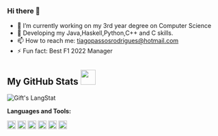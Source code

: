 ### Hi there 👋


- 🔭 I’m currently working on my 3rd year degree on Computer Science
- 🌱 Developing my Java,Haskell,Python,C++ and C skills.
- 📫 How to reach me: tiagopassosrodrigues@hotmail.com
- ⚡ Fun fact: Best F1 2022 Manager 

 <!-- GitHub section -->

 ##  My GitHub Stats <img src = "https://i.pinimg.com/originals/65/c4/f4/65c4f452571be1261e9c623f7da488ac.gif" width = 35px> 
 
 <div>
   <img align="center" src="https://github-readme-streak-stats.herokuapp.com/?user=TiagoPR" alt="Gift's LangStat" />
</div>

<!-- GitHub section: END -->

**Languages and Tools:**

<code><img height="20" src="https://external-content.duckduckgo.com/iu/?u=https%3A%2F%2Fraw.githubusercontent.com%2Fpittsburgh-haskell%2Fpittsburgh-haskell-logo%2Fmaster%2Fpittsburgh-haskell-256.png&f=1&nofb=1"></code>
<code><img height="20" src="https://external-content.duckduckgo.com/iu/?u=https%3A%2F%2Flogos-download.com%2Fwp-content%2Fuploads%2F2016%2F10%2FJava_logo_icon.png&f=1&nofb=1"></code>
<code><img height="20" src="https://external-content.duckduckgo.com/iu/?u=https%3A%2F%2Fupload.wikimedia.org%2Fwikipedia%2Fcommons%2Fthumb%2Fc%2Fc3%2FPython-logo-notext.svg%2F1200px-Python-logo-notext.svg.png&f=1&nofb=1"></code>
<code><img height="20" src="https://imgs.search.brave.com/goqz4As4Xp9lkCpq58bBeSMeuTaPvU3nqE3pZtqTdww/rs:fit:728:724:1/g:ce/aHR0cHM6Ly9pLnBp/bmltZy5jb20vb3Jp/Z2luYWxzL2EyL2Rj/LzMyL2EyZGMzMjQ5/MzY0NDQ5YTQ5ZjAx/YTYyNzVkMjc3Yjhj/LmpwZw"></code>
<code><img height="20" src="https://imgs.search.brave.com/JtIBuxNu1Ir7qaRNhpPaOasyFecg_5OY8Rvl8N--z8M/rs:fit:820:945:1/g:ce/aHR0cHM6Ly93d3cu/cG5na2l0LmNvbS9w/bmcvZGV0YWlsLzEw/MS0xMDEwMDEyX2Mt/cHJvZ3JhbW1pbmct/aWNvbi1jLXByb2dy/YW1taW5nLWxhbmd1/YWdlLWxvZ28ucG5n"></code>
<code><img height="20" src="https://imgs.search.brave.com/mM66_F6n29HrORzEm6kfkh9ruGxAk1bwHXopRVCZXk0/rs:fit:800:600:1/g:ce/aHR0cHM6Ly9jZG4t/aW1hZ2VzLTEubWVk/aXVtLmNvbS9tYXgv/MTIwMC8xKndWY1Q4/QTI5bEJrTjBnWEZQ/SlVGM3cucG5n"></code>


